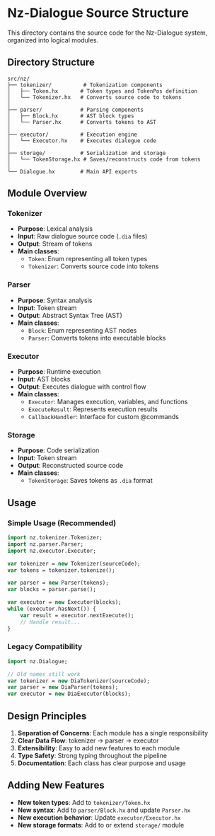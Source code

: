 # Nz-Dialogue Source Structure

This directory contains the source code for the Nz-Dialogue system, organized into logical modules.

## Directory Structure

```
src/nz/
├── tokenizer/          # Tokenization components
│   ├── Token.hx       # Token types and TokenPos definition
│   └── Tokenizer.hx   # Converts source code to tokens
│
├── parser/            # Parsing components
│   ├── Block.hx       # AST block types
│   └── Parser.hx      # Converts tokens to AST
│
├── executor/          # Execution engine
│   └── Executor.hx    # Executes dialogue code
│
├── storage/           # Serialization and storage
│   └── TokenStorage.hx # Saves/reconstructs code from tokens
│
└── Dialogue.hx        # Main API exports
```

## Module Overview

### Tokenizer
- **Purpose**: Lexical analysis
- **Input**: Raw dialogue source code (`.dia` files)
- **Output**: Stream of tokens
- **Main classes**:
  - `Token`: Enum representing all token types
  - `Tokenizer`: Converts source code into tokens

### Parser
- **Purpose**: Syntax analysis
- **Input**: Token stream
- **Output**: Abstract Syntax Tree (AST)
- **Main classes**:
  - `Block`: Enum representing AST nodes
  - `Parser`: Converts tokens into executable blocks

### Executor
- **Purpose**: Runtime execution
- **Input**: AST blocks
- **Output**: Executes dialogue with control flow
- **Main classes**:
  - `Executor`: Manages execution, variables, and functions
  - `ExecuteResult`: Represents execution results
  - `CallbackHandler`: Interface for custom @commands

### Storage
- **Purpose**: Code serialization
- **Input**: Token stream
- **Output**: Reconstructed source code
- **Main classes**:
  - `TokenStorage`: Saves tokens as `.dia` format

## Usage

### Simple Usage (Recommended)
```haxe
import nz.tokenizer.Tokenizer;
import nz.parser.Parser;
import nz.executor.Executor;

var tokenizer = new Tokenizer(sourceCode);
var tokens = tokenizer.tokenize();

var parser = new Parser(tokens);
var blocks = parser.parse();

var executor = new Executor(blocks);
while (executor.hasNext()) {
    var result = executor.nextExecute();
    // Handle result...
}
```

### Legacy Compatibility
```haxe
import nz.Dialogue;

// Old names still work
var tokenizer = new DiaTokenizer(sourceCode);
var parser = new DiaParser(tokens);
var executor = new DiaExecutor(blocks);
```

## Design Principles

1. **Separation of Concerns**: Each module has a single responsibility
2. **Clear Data Flow**: tokenizer → parser → executor
3. **Extensibility**: Easy to add new features to each module
4. **Type Safety**: Strong typing throughout the pipeline
5. **Documentation**: Each class has clear purpose and usage

## Adding New Features

- **New token types**: Add to `tokenizer/Token.hx`
- **New syntax**: Add to `parser/Block.hx` and update `Parser.hx`
- **New execution behavior**: Update `executor/Executor.hx`
- **New storage formats**: Add to or extend `storage/` module
